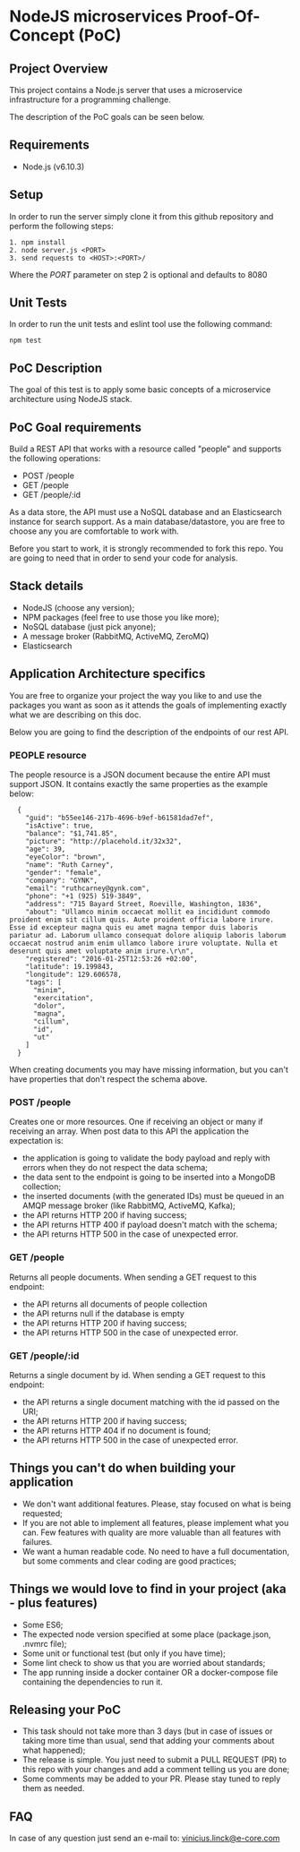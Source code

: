 # NodeJS microservices Proof-Of-Concept (PoC)

## Project Overview

This project contains a Node.js server that uses a microservice infrastructure for a programming challenge.

The description of the PoC goals can be seen below.

## Requirements

- Node.js (v6.10.3)

## Setup

In order to run the server simply clone it from this github repository and perform the following steps:

    1. npm install
    2. node server.js <PORT>
    3. send requests to <HOST>:<PORT>/

Where the *PORT* parameter on step 2 is optional and defaults to 8080

## Unit Tests

In order to run the unit tests and eslint tool use the following command:

    npm test

## PoC Description

The goal of this test is to apply some basic concepts of a microservice architecture using NodeJS stack.

## PoC Goal requirements

Build a REST API that works with a resource called "people" and supports the following operations:

* POST /people
* GET /people
* GET /people/:id

As a data store, the API must use a NoSQL database and an Elasticsearch instance for search support. As a main database/datastore, you are free to choose any you are comfortable to work with.

Before you start to work, it is strongly recommended to fork this repo. You are going to need that in order to send your code for analysis.

## Stack details

* NodeJS (choose any version);
* NPM packages (feel free to use those you like more);
* NoSQL database (just pick anyone);
* A message broker (RabbitMQ, ActiveMQ, ZeroMQ)
* Elasticsearch

## Application Architecture specifics

You are free to organize your project the way you like to and use the packages you want as soon as it attends the goals of implementing exactly what we are describing on this doc.

Below you are going to find the description of the endpoints of our rest API.

### PEOPLE resource

The people resource is a JSON document because the entire API must support JSON. It contains exactly the same properties as the example below:
```
  {
    "guid": "b55ee146-217b-4696-b9ef-b61581dad7ef",
    "isActive": true,
    "balance": "$1,741.85",
    "picture": "http://placehold.it/32x32",
    "age": 39,
    "eyeColor": "brown",
    "name": "Ruth Carney",
    "gender": "female",
    "company": "GYNK",
    "email": "ruthcarney@gynk.com",
    "phone": "+1 (925) 519-3849",
    "address": "715 Bayard Street, Roeville, Washington, 1836",
    "about": "Ullamco minim occaecat mollit ea incididunt commodo proident enim sit cillum quis. Aute proident officia labore irure. Esse id excepteur magna quis eu amet magna tempor duis laboris pariatur ad. Laborum ullamco consequat dolore aliquip laboris laborum occaecat nostrud anim enim ullamco labore irure voluptate. Nulla et deserunt quis amet voluptate anim irure.\r\n",
    "registered": "2016-01-25T12:53:26 +02:00",
    "latitude": 19.199843,
    "longitude": 129.606578,
    "tags": [
      "minim",
      "exercitation",
      "dolor",
      "magna",
      "cillum",
      "id",
      "ut"
    ]
  }
```

When creating documents you may have missing information, but you can't have properties that don't respect the schema above.

### POST /people

Creates one or more resources. One if receiving an object or many if receiving an array. When post data to this API the application the expectation is:

* the application is going to validate the body payload and reply with errors when they do not respect the data schema;
* the data sent to the endpoint is going to be inserted into a MongoDB collection;
* the inserted documents (with the generated IDs) must be queued in an AMQP message broker (like RabbitMQ, ActiveMQ, Kafka);
* the API returns HTTP 200 if having success;
* the API returns HTTP 400 if payload doesn't match with the schema;
* the API returns HTTP 500 in the case of unexpected error.

### GET /people

Returns all people documents. When sending a GET request to this endpoint:

* the API returns all documents of people collection
* the API returns null if the database is empty
* the API returns HTTP 200 if having success;
* the API returns HTTP 500 in the case of unexpected error.

### GET /people/:id

Returns a single document by id. When sending a GET request to this endpoint:

* the API returns a single document matching with the id passed on the URI;
* the API returns HTTP 200 if having success;
* the API returns HTTP 404 if no document is found;
* the API returns HTTP 500 in the case of unexpected error.

## Things you can't do when building your application

* We don't want additional features. Please, stay focused on what is being requested;
* If you are not able to implement all features, please implement what you can. Few features with quality are more valuable than all features with failures.
* We want a human readable code. No need to have a full documentation, but some comments and clear coding are good practices;

## Things we would love to find in your project (aka - plus features)

* Some ES6;
* The expected node version specified at some place (package.json, .nvmrc file);
* Some unit or functional test (but only if you have time);
* Some lint check to show us that you are worried about standards;
* The app running inside a docker container OR a docker-compose file containing the dependencies to run it.

## Releasing your PoC

* This task should not take more than 3 days (but in case of issues or taking more time than usual, send that adding your comments about what happened);
* The release is simple. You just need to submit a PULL REQUEST (PR) to this repo with your changes and add a comment telling us you are done;
* Some comments may be added to your PR. Please stay tuned to reply them as needed.

## FAQ

In case of any question just send an e-mail to: vinicius.linck@e-core.com